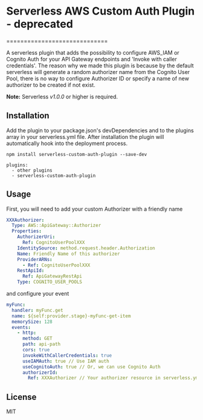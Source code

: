 
# Serverless AWS Custom Auth Plugin - deprecated

=============================

A serverless plugin that adds the possibility to configure AWS_IAM or Cognito Auth for your API Gateway endpoints and 'Invoke with caller credentials'. The reason why we made this plugin is because by the default serverless will generate a random authorizer name from the Cognito User Pool, there is no way to configure Authorizer ID or specify a name of new authorizer to be created if not exist.

**Note:** Serverless *v1.0.0* or higher is required.

## Installation

Add the plugin to your package.json's devDependencies and to the plugins array in your serverless.yml file. After installation the plugin will automatically hook into the deployment process.

```
npm install serverless-custom-auth-plugin --save-dev
```

```
plugins:
  - other plugins
  - serverless-custom-auth-plugin
```

## Usage

First, you will need to add your custom Authorizer with a friendly name

```yml
XXXAuthorizer:
  Type: AWS::ApiGateway::Authorizer
  Properties:
    AuthorizerUri:
      Ref: CognitoUserPoolXXX
    IdentitySource: method.request.header.Authorization
    Name: Friendly Name of this authorizer
    ProviderARNs:
      - Ref: CognitoUserPoolXXX
    RestApiId:
      Ref: ApiGatewayRestApi
    Type: COGNITO_USER_POOLS
```

and configure your event

```yml
myFunc:
  handler: myFunc.get
  name: ${self:provider.stage}-myFunc-get-item
  memorySize: 128
  events:
    - http:
      method: GET
      path: api-path
      cors: true 
      invokeWithCallerCredentials: true
      useIAMAuth: true // Use IAM auth
      useCognitoAuth: true // Or, we can use Cognito Auth
      authorizerId:
        Ref: XXXAuthorizer // Your authorizer resource in serverless.yml
```

## License

MIT
